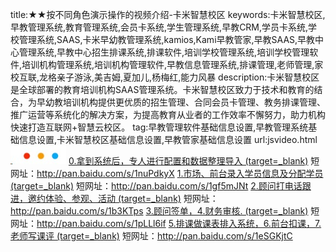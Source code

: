 title:★★按不同角色演示操作的视频介绍-卡米智慧校区
keywords:卡米智慧校区,早教管理系统,教育管理系统,会员卡系统,学生管理系统,早教CRM,学员卡系统,学校管理系统,SAAS,卡米早幼教管理系统,kamios,Kami早教管家,早教SAAS,早教中心管理系统,早教中心招生排课系统,排课软件,培训学校管理系统,培训学校管理软件,培训机构管理系统,培训机构管理软件,早教信息管理系统,排课管理,老师管理,家校互联,龙格亲子游泳,美吉姆,夏加儿,杨梅红,能力风暴
description:卡米智慧校区是全球部署的教育培训机构SAAS管理系统。卡米智慧校区致力于技术和教育的结合，为早幼教培训机构提供更优质的招生管理、合同会员卡管理、教务排课管理、推广运营等系统化的解决方案，为提高教育从业者的工作效率不懈努力，助力机构快速打造互联网+智慧云校区。
tag:早教管理软件基础信息设置,早教管理系统基础信息设置,卡米智慧校区基础信息设置,早教管家基础信息设置
url:jsvideo.html
![](/基础数据设置/_image/2017-06-13-21-01-45.jpg)
[0.拿到系统后，专人进行配置和数据整理导入   (target=_blank)](http://pan.baidu.com/s/1nuPdkyX)
短网址：http://pan.baidu.com/s/1nuPdkyX
[1.市场、前台录入学员信息及分配学员  (target=_blank)](http://pan.baidu.com/s/1gf5mJNt)
短网址：http://pan.baidu.com/s/1gf5mJNt
[2.顾问打电话跟进，邀约体验、参观、活动    (target=_blank)]( http://pan.baidu.com/s/1b3KTps)
短网址：http://pan.baidu.com/s/1b3KTps
[3.顾问签单，4.财务审核.  (target=_blank)](http://pan.baidu.com/s/1pLLl6if)
短网址：http://pan.baidu.com/s/1pLLl6if
[5.排课做课表排入系统，6.前台扣课，7.老师写课评 (target=_blank)](http://pan.baidu.com/s/1eSGKjtC)
短网址：http://pan.baidu.com/s/1eSGKjtC
